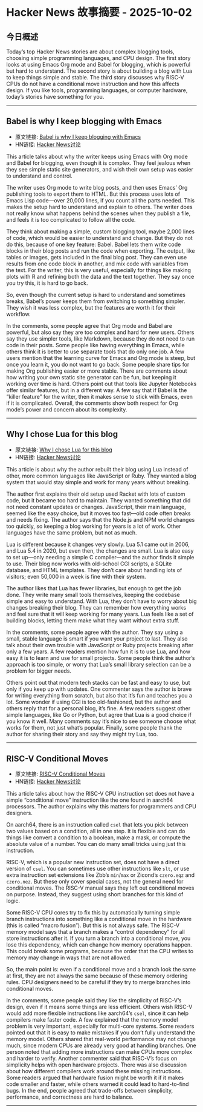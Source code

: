 # Hacker News 故事摘要 - 2025-10-02

## 今日概述

Today’s top Hacker News stories are about complex blogging tools, choosing simple programming languages, and CPU design. The first story looks at using Emacs Org mode and Babel for blogging, which is powerful but hard to understand. The second story is about building a blog with Lua to keep things simple and stable. The third story discusses why RISC-V CPUs do not have a conditional move instruction and how this affects design. If you like tools, programming languages, or computer hardware, today’s stories have something for you.

---

## Babel is why I keep blogging with Emacs

- 原文链接: [Babel is why I keep blogging with Emacs](https://entropicthoughts.com/why-stick-to-emacs-blog)
- HN链接: [Hacker News讨论](https://news.ycombinator.com/item?id=45453222)

This article talks about why the writer keeps using Emacs with Org mode and Babel for blogging, even though it is complex. They feel jealous when they see simple static site generators, and wish their own setup was easier to understand and control.

The writer uses Org mode to write blog posts, and then uses Emacs’ Org publishing tools to export them to HTML. But this process uses lots of Emacs Lisp code—over 20,000 lines, if you count all the parts needed. This makes the setup hard to understand and explain to others. The writer does not really know what happens behind the scenes when they publish a file, and feels it is too complicated to follow all the code.

They think about making a simple, custom blogging tool, maybe 2,000 lines of code, which would be easier to understand and change. But they do not do this, because of one key feature: Babel. Babel lets them write code blocks in their blog posts and run the code when exporting. The output, like tables or images, gets included in the final blog post. They can even use results from one code block in another, and mix code with variables from the text. For the writer, this is very useful, especially for things like making plots with R and refining both the data and the text together. They say once you try this, it is hard to go back.

So, even though the current setup is hard to understand and sometimes breaks, Babel’s power keeps them from switching to something simpler. They wish it was less complex, but the features are worth it for their workflow.

In the comments, some people agree that Org mode and Babel are powerful, but also say they are too complex and hard for new users. Others say they use simpler tools, like Markdown, because they do not need to run code in their posts. Some people like having everything in Emacs, while others think it is better to use separate tools that do only one job. A few users mention that the learning curve for Emacs and Org mode is steep, but once you learn it, you do not want to go back. Some people share tips for making Org publishing easier or more stable. There are comments about how writing your own static site generator can be fun, but keeping it working over time is hard. Others point out that tools like Jupyter Notebooks offer similar features, but in a different way. A few say that if Babel is the “killer feature” for the writer, then it makes sense to stick with Emacs, even if it is complicated. Overall, the comments show both respect for Org mode’s power and concern about its complexity.

---

## Why I chose Lua for this blog

- 原文链接: [Why I chose Lua for this blog](https://andregarzia.com/2025/03/why-i-choose-lua-for-this-blog.html)
- HN链接: [Hacker News讨论](https://news.ycombinator.com/item?id=45452261)

This article is about why the author rebuilt their blog using Lua instead of other, more common languages like JavaScript or Ruby. They wanted a blog system that would stay simple and work for many years without breaking.

The author first explains their old setup used Racket with lots of custom code, but it became too hard to maintain. They wanted something that did not need constant updates or changes. JavaScript, their main language, seemed like the easy choice, but it moves too fast—old code often breaks and needs fixing. The author says that the Node.js and NPM world changes too quickly, so keeping a blog working for years is a lot of work. Other languages have the same problem, but not as much.

Lua is different because it changes very slowly. Lua 5.1 came out in 2006, and Lua 5.4 in 2020, but even then, the changes are small. Lua is also easy to set up—only needing a simple C compiler—and the author finds it simple to use. Their blog now works with old-school CGI scripts, a SQLite database, and HTML templates. They don’t care about handling lots of visitors; even 50,000 in a week is fine with their system.

The author likes that Lua has fewer libraries, but enough to get the job done. They write many small tools themselves, keeping the codebase simple and easy to understand. With Lua, they don’t have to worry about big changes breaking their blog. They can remember how everything works and feel sure that it will keep working for many years. Lua feels like a set of building blocks, letting them make what they want without extra stuff.

In the comments, some people agree with the author. They say using a small, stable language is smart if you want your project to last. They also talk about their own trouble with JavaScript or Ruby projects breaking after only a few years. A few readers mention how fun it is to use Lua, and how easy it is to learn and use for small projects. Some people think the author’s approach is too simple, or worry that Lua’s small library selection can be a problem for bigger needs.

Others point out that modern tech stacks can be fast and easy to use, but only if you keep up with updates. One commenter says the author is brave for writing everything from scratch, but also that it’s fun and teaches you a lot. Some wonder if using CGI is too old-fashioned, but the author and others reply that for a personal blog, it’s fine. A few readers suggest other simple languages, like Go or Python, but agree that Lua is a good choice if you know it well. Many comments say it’s nice to see someone choose what works for them, not just what’s popular. Finally, some people thank the author for sharing their story and say they might try Lua, too.

---

## RISC-V Conditional Moves

- 原文链接: [RISC-V Conditional Moves](https://www.corsix.org/content/riscv-conditional-moves)
- HN链接: [Hacker News讨论](https://news.ycombinator.com/item?id=45413059)

This article talks about how the RISC-V CPU instruction set does not have a simple “conditional move” instruction like the one found in aarch64 processors. The author explains why this matters for programmers and CPU designers.

On aarch64, there is an instruction called `csel` that lets you pick between two values based on a condition, all in one step. It is flexible and can do things like convert a condition to a boolean, make a mask, or compute the absolute value of a number. You can do many small tricks using just this instruction.

RISC-V, which is a popular new instruction set, does not have a direct version of `csel`. You can sometimes use other instructions like `slt`, or use extra instruction set extensions like Zbb’s `min`/`max` or Zicond’s `czero.eqz` and `czero.nez`. But these only cover special cases, not the general need for conditional moves. The RISC-V manual says they left out conditional moves on purpose. Instead, they suggest using short branches for this kind of logic.

Some RISC-V CPU cores try to fix this by automatically turning simple branch instructions into something like a conditional move in the hardware (this is called “macro fusion”). But this is not always safe. The RISC-V memory model says that a branch makes a “control dependency” for all store instructions after it. If you turn a branch into a conditional move, you lose this dependency, which can change how memory operations happen. This could break some programs, because the order that the CPU writes to memory may change in ways that are not allowed.

So, the main point is: even if a conditional move and a branch look the same at first, they are not always the same because of these memory ordering rules. CPU designers need to be careful if they try to merge branches into conditional moves.

In the comments, some people said they like the simplicity of RISC-V’s design, even if it means some things are less efficient. Others wish RISC-V would add more flexible instructions like aarch64’s `csel`, since it can help compilers make faster code. A few explained that the memory model problem is very important, especially for multi-core systems. Some readers pointed out that it is easy to make mistakes if you don’t fully understand the memory model. Others shared that real-world performance may not change much, since modern CPUs are already very good at handling branches. One person noted that adding more instructions can make CPUs more complex and harder to verify. Another commenter said that RISC-V’s focus on simplicity helps with open hardware projects. There was also discussion about how different compilers work around these missing instructions. Some readers argued that hardware fusion might be worth it if it makes code smaller and faster, while others warned it could lead to hard-to-find bugs. In the end, people agreed that trade-offs between simplicity, performance, and correctness are hard to balance.

---

